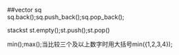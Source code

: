 ##vector sq<br>
sq.back();sq.push_back();sq.pop_back();

stack<char>st
  st.empty();st.push();st.pop()

min();max();当比较三个及以上数字时用大括号min({1,2,3,4});
